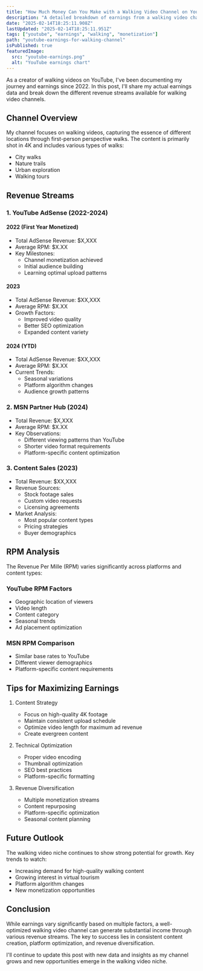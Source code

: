 ```yaml
---
title: "How Much Money Can You Make with a Walking Video Channel on YouTube?"
description: "A detailed breakdown of earnings from a walking video channel, including AdSense revenue, MSN Partner Hub income, and content sales from 2022-2024"
date: "2025-02-14T18:25:11.908Z"
lastUpdated: "2025-02-14T18:25:11.951Z"
tags: ["youtube", "earnings", "walking", "monetization"]
path: "youtube-earnings-for-walking-channel"
isPublished: true
featuredImage:
  src: "youtube-earnings.png"
  alt: "YouTube earnings chart"
---
```


As a creator of walking videos on YouTube, I've been documenting my journey and earnings since 2022. In this post, I'll share my actual earnings data and break down the different revenue streams available for walking video channels.

## Channel Overview

My channel focuses on walking videos, capturing the essence of different locations through first-person perspective walks. The content is primarily shot in 4K and includes various types of walks:

- City walks
- Nature trails
- Urban exploration
- Walking tours

## Revenue Streams

### 1. YouTube AdSense (2022-2024)

#### 2022 (First Year Monetized)

- Total AdSense Revenue: $X,XXX
- Average RPM: $X.XX
- Key Milestones:
  - Channel monetization achieved
  - Initial audience building
  - Learning optimal upload patterns

#### 2023

- Total AdSense Revenue: $XX,XXX
- Average RPM: $X.XX
- Growth Factors:
  - Improved video quality
  - Better SEO optimization
  - Expanded content variety

#### 2024 (YTD)

- Total AdSense Revenue: $XX,XXX
- Average RPM: $X.XX
- Current Trends:
  - Seasonal variations
  - Platform algorithm changes
  - Audience growth patterns

### 2. MSN Partner Hub (2024)

- Total Revenue: $X,XXX
- Average RPM: $X.XX
- Key Observations:
  - Different viewing patterns than YouTube
  - Shorter video format requirements
  - Platform-specific content optimization

### 3. Content Sales (2023)

- Total Revenue: $XX,XXX
- Revenue Sources:
  - Stock footage sales
  - Custom video requests
  - Licensing agreements
- Market Analysis:
  - Most popular content types
  - Pricing strategies
  - Buyer demographics

## RPM Analysis

The Revenue Per Mille (RPM) varies significantly across platforms and content types:

### YouTube RPM Factors

- Geographic location of viewers
- Video length
- Content category
- Seasonal trends
- Ad placement optimization

### MSN RPM Comparison

- Similar base rates to YouTube
- Different viewer demographics
- Platform-specific content requirements

## Tips for Maximizing Earnings

1. Content Strategy

   - Focus on high-quality 4K footage
   - Maintain consistent upload schedule
   - Optimize video length for maximum ad revenue
   - Create evergreen content

2. Technical Optimization

   - Proper video encoding
   - Thumbnail optimization
   - SEO best practices
   - Platform-specific formatting

3. Revenue Diversification
   - Multiple monetization streams
   - Content repurposing
   - Platform-specific optimization
   - Seasonal content planning

## Future Outlook

The walking video niche continues to show strong potential for growth. Key trends to watch:

- Increasing demand for high-quality walking content
- Growing interest in virtual tourism
- Platform algorithm changes
- New monetization opportunities

## Conclusion

While earnings vary significantly based on multiple factors, a well-optimized walking video channel can generate substantial income through various revenue streams. The key to success lies in consistent content creation, platform optimization, and revenue diversification.

I'll continue to update this post with new data and insights as my channel grows and new opportunities emerge in the walking video niche.
